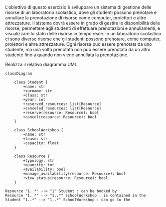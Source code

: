 L'obiettivo di questo esercizio è sviluppare un sistema di gestione delle risorse di un laboratorio scolastico, dove gli studenti possono prenotare e annullare la prenotazione di risorse come computer, proiettori e altre attrezzature.
Il sistema dovrà essere in grado di gestire le disponibilità delle risorse, permettere agli studenti di effettuare prenotazioni e annullamenti, e visualizzare lo stato delle risorse in tempo reale.
In un laboratorio scolastico ci sono diverse risorse che gli studenti possono prenotare, come computer, proiettori e altre attrezzature.
Ogni risorsa può essere prenotata da uno studente, ma una volta prenotata non può essere prenotata da un altro studente fino a quando non viene annullata la prenotazione.  

Realizza il relativo diagramma UML

```mermaid
classDiagram

    class Student {
        +name: str
        +surname: str
        +class: str
        +year: int
        +reserved_resources: list[Resource]
        +canceled_resources: list[Resource]
        +reserve(resource: Resource): bool
        +cancel(resource: Resource): bool
    }

    class SchoolWorkshop {
        +name: str
        +lease: str
        +capacity: float
    }

    class Resource {
        +typology: str
        +quantity: int
        +availability: bool
        +manage_availability(resource: Resource): bool
        +view_status(resource: Resource): bool
    }

Resource "1..*" --> "1" Student : can be booked by
Resource "1..*" --> "1..*" SchoolWorkshop : is contained in the
Student "1..*" --> "1..*" SchoolWorkshop : can go to the
```